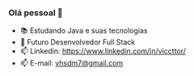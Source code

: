### Olá pessoal 👋

- 📚 Estudando Java e suas tecnologias
- 🌱 Futuro Desenvolvedor Full Stack
- 📫 Linkedin: https://www.linkedin.com/in/viccttor/
- 📫 E-mail: vhsdm7@gmail.com
